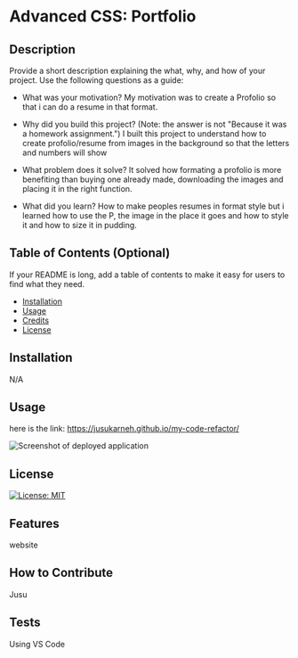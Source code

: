 #  Advanced CSS: Portfolio

## Description

Provide a short description explaining the what, why, and how of your project. Use the following questions as a guide:

- What was your motivation?
My motivation was to create a Profolio so that i can do a resume in that format.

- Why did you build this project? (Note: the answer is not "Because it was a homework assignment.")
I built this project to understand how to create profolio/resume from images in the background so that the letters and numbers will show

- What problem does it solve?
It solved how formating a profolio is more benefiting than buying one already made, downloading the images and placing it in the right function.

- What did you learn?
How to make peoples resumes in format style but i learned how to use the P, the image in the place it goes and how to style it and how to size it in pudding.

## Table of Contents (Optional)

If your README is long, add a table of contents to make it easy for users to find what they need.

- [Installation](#installation)
- [Usage](#usage)
- [Credits](#credits)
- [License](#license)

## Installation

N/A
## Usage


here is the link: https://jusukarneh.github.io/my-code-refactor/

<img src="" alt="Screenshot of deployed application" />


## License

[![License: MIT](https://img.shields.io/badge/License-MIT-yellow.svg)](https://opensource.org/licenses/MIT)



## Features

website

## How to Contribute

Jusu

## Tests

Using VS Code